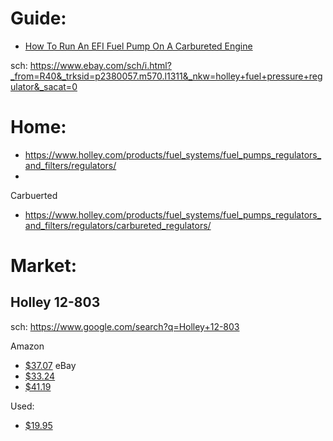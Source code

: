 # Guide:
- [How To Run An EFI Fuel Pump On A Carbureted Engine](https://youtu.be/jOUhOxWFPII)

sch: https://www.ebay.com/sch/i.html?_from=R40&_trksid=p2380057.m570.l1311&_nkw=holley+fuel+pressure+regulator&_sacat=0

# Home:
- https://www.holley.com/products/fuel_systems/fuel_pumps_regulators_and_filters/regulators/
- 
Carbuerted
- https://www.holley.com/products/fuel_systems/fuel_pumps_regulators_and_filters/regulators/carbureted_regulators/

# Market:
## Holley 12-803
sch: https://www.google.com/search?q=Holley+12-803

Amazon
- [$37.07](https://www.amazon.com/Holley-12-803-Fuel-Pressure-Regulator/dp/B00029JC6C)
eBay
- [$33.24](https://www.ebay.com/itm/304408243445)
- [$41.19](https://www.ebay.com/itm/173900891007)

Used:
- [$19.95](https://www.ebay.com/itm/314308245319)
